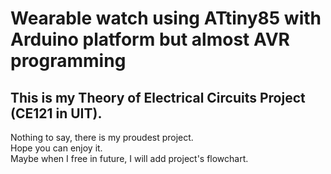 # Wearable watch using ATtiny85 with Arduino platform but almost AVR programming
## This is my Theory of Electrical Circuits Project (CE121 in UIT).
Nothing to say, there is my proudest project. \
Hope you can enjoy it. \
Maybe when I free in future, I will add project's flowchart.
